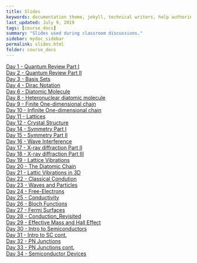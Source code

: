 ```yaml
---
title: Slides
keywords: documentation theme, jekyll, technical writers, help authoring tools, hat replacements
last_updated: July 9, 2019
tags: [course_docs]
summary: "Slides used during classroom discussions."
sidebar: mydoc_sidebar
permalink: slides.html
folder: course_docs
---
```



[Day 1 - Quantum Review Part I][day1]  
[Day 2 - Quantum Review Part II][day2]  
[Day 3 - Basis Sets][day3]  
[Day 4 - Dirac Notation][day4]  
[Day 6 - Diatomic Molecule][day6]  
[Day 8 - Heteronuclear diatomic molecule][day8]  
[Day 9 - Finite One-dimensional chain][day9]  
[Day 10 - Infinite One-dimensional chain][day10]  
[Day 11 - Lattices][day11]  
[Day 12 - Crystal Structure][day12]  
[Day 14 - Symmetry Part I][day14]  
[Day 15 - Symmetry Part II][day15]  
[Day 16 - Wave Interference][day16]  
[Day 17 - X-ray diffraction Part II][day17]  
[Day 18 - X-ray diffraction Part III][day18]  
[Day 19 - Lattice Vibrations][day19]  
[Day 20 - The Diatomic Chain][day20]  
[Day 21 - Lattic Vibrations in 3D][day21]  
[Day 22 - Classical Condution][day22]  
[Day 23 - Waves and Particles][day23]  
[Day 24 - Free-Electrons ][day24]  
[Day 25 - Conductivity ][day25]  
[Day 26 - Bloch Functions ][day26]  
[Day 27 - Fermi Surfaces ][day27]  
[Day 28 - Conduction_Revisited ][day28]  
[Day 29 - Effective Mass and Hall Effect ][day29]  
[Day 30 - Intro to Semiconductors ][day30]  
[Day 31 - Intro to SC cont. ][day31]  
[Day 32 - PN Junctions ][day32]  
[Day 33 - PN Junctions cont. ][day33]  
[Day 34 - Semiconductor Devices ][day34]  

[day1]: ../course_docs/slides/Day01_Quantum_Review.pdf
[day2]: ../course_docs/slides/Day02_Quantum_Review_II.pdf
[day3]: ../course_docs/slides/Day03_Basis_Sets.pdf
[day4]: ../course_docs/slides/Day04_Dirac_Notation.pdf
[day6]: ../course_docs/slides/Day06_Diatomic_Molecule.pdf
[day8]: ../course_docs/slides/Day08_Hetero_Diatomic.pdf
[day9]: ../course_docs/slides/Day09_Finite_One_D_chain.pdf
[day10]: ../course_docs/slides/D10_Infinite_One_D_chain.pdf
[day11]: ../course_docs/slides/Day11_Lattices.pdf
[day12]: ../course_docs/slides/D12-Crystal_Structure.pdf
[day14]: ../course_docs/slides/D14-Symmetry.pdf
[day15]: ../course_docs/slides/D15-Symmetry_II.pdf
[day16]: ../course_docs/slides/D16-XRD_I.pdf
[day17]: ../course_docs/slides/D17-XRD_II.pdf
[day18]: ../course_docs/slides/D18-XRD_III.pdf
[day19]: ../course_docs/slides/D19-Lattice_Vibrations.pdf
[day20]: ../course_docs/slides/D20-Diatomic_Chain.pdf
[day21]: ../course_docs/slides/D21_3D_Lattice_Vibrations.pdf
[day22]: ../course_docs/slides/D22-Classical_Conduction.pdf
[day23]: ../course_docs/slides/D23-Waves_and_Particles.pdf
[day24]: ../course_docs/slides/D24-Free_Electrons.pdf
[day25]: ../course_docs/slides/D25-Conductivity.pdf
[day26]: ../course_docs/slides/D26-Bloch.pdf
[day27]: ../course_docs/slides/D27-Fermi_Surface.pdf
[day28]: ../course_docs/slides/D28-Conduction_Revisited.pdf
[day29]: ../course_docs/slides/D29-Effective_Mass_Hall_Effect.pdf
[day30]: ../course_docs/slides/D30-Intro_to_Semiconductors.pdf
[day31]: ../course_docs/slides/D31-Intro_to_Semiconductors_II.pdf
[day32]: ../course_docs/slides/D32-PN_Junctions.pdf
[day33]: ../course_docs/slides/D33-PN_Junctions_part_II.pdf
[day34]: ../course_docs/slides/D34-Semiconductor_devices.pdf



